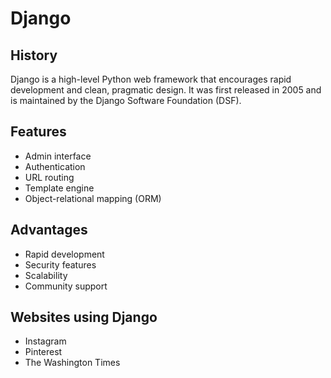 # Django

## History

Django is a high-level Python web framework that encourages rapid development and clean, pragmatic design. It was first released in 2005 and is maintained by the Django Software Foundation (DSF).

## Features

- Admin interface
- Authentication
- URL routing
- Template engine
- Object-relational mapping (ORM)

## Advantages

- Rapid development
- Security features
- Scalability
- Community support

## Websites using Django

- Instagram
- Pinterest
- The Washington Times